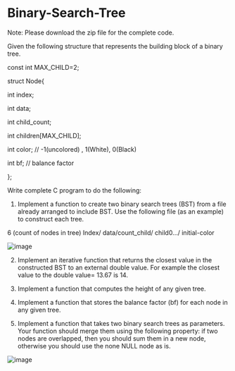 # Binary-Search-Tree

Note: Please download the zip file for the complete code.

Given the following structure that represents the building block of a binary tree.

const int MAX_CHILD=2;

struct Node{

int index;

int data;

int child_count;

int children[MAX_CHILD];

int color; // -1(uncolored) , 1(White), 0(Black)

int bf; // balance factor

};

Write complete C program to do the following:
1. Implement a function to create two binary search trees (BST) from a file already
arranged to include BST.
Use the following file (as an example) to construct each tree.

6 (count of nodes in tree)
Index/ data/count_child/ child0…/ initial-color

![image](https://user-images.githubusercontent.com/42114538/211150477-77bb6f05-4b52-4f85-9b21-131993dc502c.png)

2. Implement an iterative function that returns the closest value in the constructed BST to an
external double value. For example the closest value to the double value= 13.67 is 14.

3. Implement a function that computes the height of any given tree.

4. Implement a function that stores the balance factor (bf) for each node in any given tree.

5. Implement a function that takes two binary search trees as parameters. Your function should
merge them using the following property: if two nodes are overlapped, then you should sum
them in a new node, otherwise you should use the none NULL node as is.

![image](https://user-images.githubusercontent.com/42114538/211150510-d852b959-1165-4433-abb9-2400cc95c51a.png)

